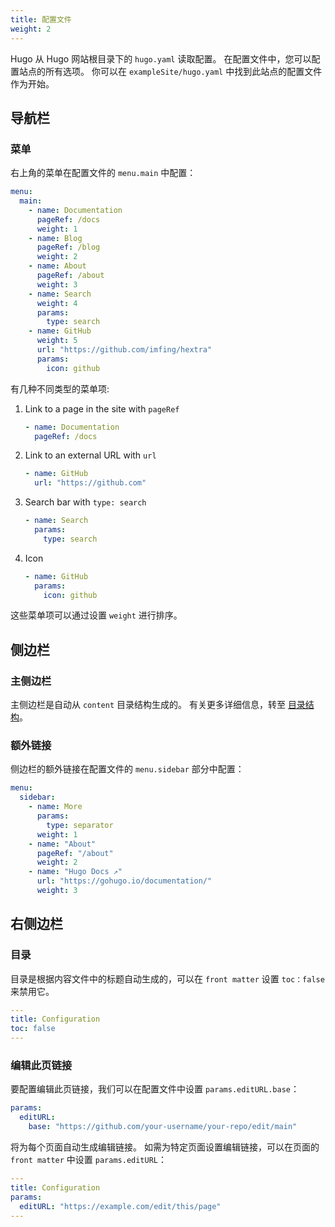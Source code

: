 ```yaml
---
title: 配置文件
weight: 2
---
```


Hugo 从 Hugo 网站根目录下的 `hugo.yaml` 读取配置。
在配置文件中，您可以配置站点的所有选项。
你可以在 `exampleSite/hugo.yaml` 中找到此站点的配置文件作为开始。

<!--more-->

## 导航栏

### 菜单

右上角的菜单在配置文件的 `menu.main` 中配置：

```yaml {filename="hugo.yaml"}
menu:
  main:
    - name: Documentation
      pageRef: /docs
      weight: 1
    - name: Blog
      pageRef: /blog
      weight: 2
    - name: About
      pageRef: /about
      weight: 3
    - name: Search
      weight: 4
      params:
        type: search
    - name: GitHub
      weight: 5
      url: "https://github.com/imfing/hextra"
      params:
        icon: github
```

有几种不同类型的菜单项: 

1. Link to a page in the site with `pageRef`
    ```yaml
    - name: Documentation
      pageRef: /docs
    ```
2. Link to an external URL with `url`
    ```yaml
    - name: GitHub
      url: "https://github.com"
    ```
3. Search bar with `type: search`
    ```yaml
    - name: Search
      params:
        type: search
    ```
4. Icon
    ```yaml
    - name: GitHub
      params:
        icon: github
    ```

这些菜单项可以通过设置 `weight` 进行排序。

## 侧边栏

### 主侧边栏

主侧边栏是自动从 `content` 目录结构生成的。
有关更多详细信息，转至 [目录结构](/docs/guide/organize-files)。

### 额外链接

侧边栏的额外链接在配置文件的 `menu.sidebar` 部分中配置：

```yaml {filename="hugo.yaml"}
menu:
  sidebar:
    - name: More
      params:
        type: separator
      weight: 1
    - name: "About"
      pageRef: "/about"
      weight: 2
    - name: "Hugo Docs ↗"
      url: "https://gohugo.io/documentation/"
      weight: 3
```

## 右侧边栏

### 目录

目录是根据内容文件中的标题自动生成的，可以在 `front matter` 设置 `toc：false` 来禁用它。

```yaml {filename="content/docs/guide/configuration.md"}
---
title: Configuration
toc: false
---
```

### 编辑此页链接

要配置编辑此页链接，我们可以在配置文件中设置 `params.editURL.base`：
```yaml {filename="hugo.yaml"}
params:
  editURL:
    base: "https://github.com/your-username/your-repo/edit/main"
```

将为每个页面自动生成编辑链接。
如需为特定页面设置编辑链接，可以在页面的 `front matter` 中设置 `params.editURL`：

```yaml {filename="content/docs/guide/configuration.md"}
---
title: Configuration
params:
  editURL: "https://example.com/edit/this/page"
---
```
